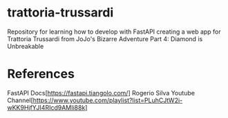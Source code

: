 # trattoria-trussardi
Repository for learning how to develop with FastAPI creating a web app for Trattoria Trussardi from JoJo's Bizarre Adventure Part 4: Diamond is Unbreakable 

# References
FastAPI Docs[https://fastapi.tiangolo.com/]
Rogerio Silva Youtube Channel[https://www.youtube.com/playlist?list=PLuhCJtW2i-wKK9HjfYJI4RIcd9AMIi88k]

